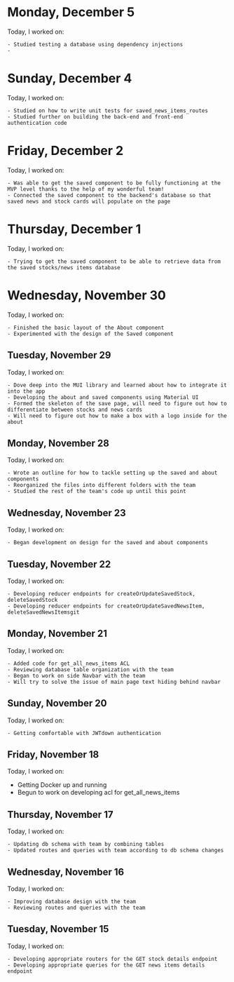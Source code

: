 # Monday, December 5
Today, I worked on:

    - Studied testing a database using dependency injections
    -

# Sunday, December 4
Today, I worked on:

    - Studied on how to write unit tests for saved_news_items_routes
    - Studied further on building the back-end and front-end authentication code

# Friday, December 2
Today, I worked on:

    - Was able to get the saved component to be fully functioning at the MVP level thanks to the help of my wonderful team!
    - Connected the saved component to the backend's database so that saved news and stock cards will populate on the page

# Thursday, December 1
Today, I worked on:

    - Trying to get the saved component to be able to retrieve data from the saved stocks/news items database

# Wednesday, November 30
Today, I worked on:

    - Finished the basic layout of the About component
    - Experimented with the design of the Saved component

## Tuesday, November 29
Today, I worked on:

    - Dove deep into the MUI library and learned about how to integrate it into the app
    - Developing the about and saved components using Material UI
    - Formed the skeleton of the save page, will need to figure out how to differentiate between stocks and news cards
    - Will need to figure out how to make a box with a logo inside for the about

## Monday, November 28
Today, I worked on:

    - Wrote an outline for how to tackle setting up the saved and about components
    - Reorganized the files into different folders with the team
    - Studied the rest of the team's code up until this point

## Wednesday, November 23
Today, I worked on:

    - Began development on design for the saved and about components

## Tuesday, November 22
Today, I worked on:

    - Developing reducer endpoints for createOrUpdateSavedStock, deleteSavedStock
    - Developing reducer endpoints for createOrUpdateSavedNewsItem, deleteSavedNewsItemsgit

## Monday, November 21
Today, I worked on:

    - Added code for get_all_news_items ACL
    - Reviewing database table organization with the team
    - Began to work on side Navbar with the team
    - Will try to solve the issue of main page text hiding behind navbar

## Sunday, November 20
Today, I worked on:

    - Getting comfortable with JWTdown authentication

## Friday, November 18
Today, I worked on:

- Getting Docker up and running
- Begun to work on developing acl for get_all_news_items

## Thursday, November 17
Today, I worked on:

    - Updating db schema with team by combining tables
    - Updated routes and queries with team according to db schema changes

## Wednesday, November 16
Today, I worked on:

    - Improving database design with the team
    - Reviewing routes and queries with the team

## Tuesday, November 15
Today, I worked on:

    - Developing appropriate routers for the GET stock details endpoint
    - Developing appropriate queries for the GET news items details endpoint
